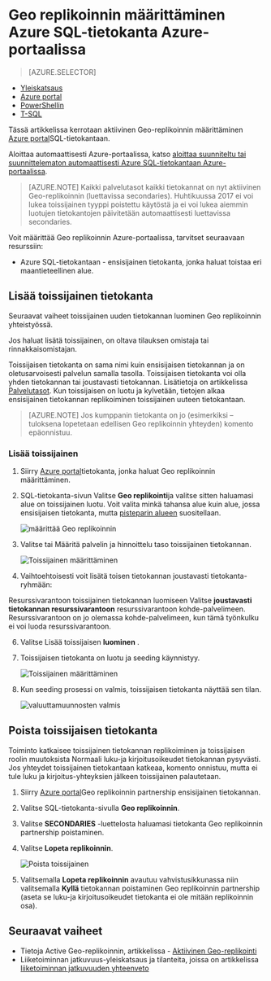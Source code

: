 <properties 
    pageTitle="Geo replikoinnin määrittäminen Azure SQL-tietokanta Azure-portaalissa | Microsoft Azure" 
    description="Geo replikoinnin määrittäminen Azure SQL-tietokanta Azure-portaalissa" 
    services="sql-database" 
    documentationCenter="" 
    authors="stevestein" 
    manager="jhubbard" 
    editor=""/>

<tags
    ms.service="sql-database"
    ms.devlang="NA"
    ms.topic="article"
    ms.tgt_pltfrm="NA"
    ms.workload="NA"
    ms.date="10/18/2016"
    ms.author="sstein"/>

# <a name="configure-geo-replication-for-azure-sql-database-with-the-azure-portal"></a>Geo replikoinnin määrittäminen Azure SQL-tietokanta Azure-portaalissa


> [AZURE.SELECTOR]
- [Yleiskatsaus](sql-database-geo-replication-overview.md)
- [Azure portal](sql-database-geo-replication-portal.md)
- [PowerShellin](sql-database-geo-replication-powershell.md)
- [T-SQL](sql-database-geo-replication-transact-sql.md)

Tässä artikkelissa kerrotaan aktiivinen Geo-replikoinnin määrittäminen [Azure portal](http://portal.azure.com)SQL-tietokantaan.

Aloittaa automaattisesti Azure-portaalissa, katso [aloittaa suunniteltu tai suunnittelematon automaattisesti Azure SQL-tietokantaan Azure-portaalissa](sql-database-geo-replication-failover-portal.md).

>[AZURE.NOTE] Kaikki palvelutasot kaikki tietokannat on nyt aktiivinen Geo-replikoinnin (luettavissa secondaries). Huhtikuussa 2017 ei voi lukea toissijainen tyyppi poistettu käytöstä ja ei voi lukea aiemmin luotujen tietokantojen päivitetään automaattisesti luettavissa secondaries.

Voit määrittää Geo replikoinnin Azure-portaalissa, tarvitset seuraavaan resurssiin:

- Azure SQL-tietokantaan - ensisijainen tietokanta, jonka haluat toistaa eri maantieteellinen alue.

## <a name="add-secondary-database"></a>Lisää toissijainen tietokanta

Seuraavat vaiheet toissijainen uuden tietokannan luominen Geo replikoinnin yhteistyössä.  

Jos haluat lisätä toissijainen, on oltava tilauksen omistaja tai rinnakkaisomistajan. 

Toissijaisen tietokanta on sama nimi kuin ensisijaisen tietokannan ja on oletusarvoisesti palvelun samalla tasolla. Toissijaisen tietokanta voi olla yhden tietokannan tai joustavasti tietokannan. Lisätietoja on artikkelissa [Palvelutasot](sql-database-service-tiers.md).
Kun toissijaisen on luotu ja kylvetään, tietojen alkaa ensisijainen tietokannan replikoiminen toissijainen uuteen tietokantaan. 

> [AZURE.NOTE] Jos kumppanin tietokanta on jo (esimerkiksi – tuloksena lopetetaan edellisen Geo replikoinnin yhteyden) komento epäonnistuu.

### <a name="add-secondary"></a>Lisää toissijainen

1. Siirry [Azure portal](http://portal.azure.com)tietokanta, jonka haluat Geo replikoinnin määrittäminen.
2. SQL-tietokanta-sivun Valitse **Geo replikointi**ja valitse sitten haluamasi alue on toissijainen luotu. Voit valita minkä tahansa alue kuin alue, jossa ensisijaisen tietokanta, mutta [pisteparin alueen](../best-practices-availability-paired-regions.md) suositellaan.

    ![määrittää Geo replikoinnin](./media/sql-database-geo-replication-portal/configure-geo-replication.png)


4. Valitse tai Määritä palvelin ja hinnoittelu taso toissijainen tietokannan.

    ![Toissijainen määrittäminen](./media/sql-database-geo-replication-portal/create-secondary.png)

5. Vaihtoehtoisesti voit lisätä toisen tietokannan joustavasti tietokanta-ryhmään:

 Resurssivarantoon toissijainen tietokannan luomiseen Valitse **joustavasti tietokannan resurssivarantoon** resurssivarantoon kohde-palvelimeen. Resurssivarantoon on jo olemassa kohde-palvelimeen, kun tämä työnkulku ei voi luoda resurssivarantoon.

6. Valitse Lisää toissijaisen **luominen** .
 
6. Toissijaisen tietokanta on luotu ja seeding käynnistyy. 
 
    ![Toissijainen määrittäminen](./media/sql-database-geo-replication-portal/seeding0.png)

7. Kun seeding prosessi on valmis, toissijaisen tietokanta näyttää sen tilan.

    ![valuuttamuunnosten valmis](./media/sql-database-geo-replication-portal/seeding-complete.png)


## <a name="remove-secondary-database"></a>Poista toissijaisen tietokanta

Toiminto katkaisee toissijainen tietokannan replikoiminen ja toissijaisen roolin muutoksista Normaali luku-ja kirjoitusoikeudet tietokannan pysyvästi. Jos yhteydet toissijainen tietokantaan katkeaa, komento onnistuu, mutta ei tule luku ja kirjoitus-yhteyksien jälkeen toissijainen palautetaan.  

1. Siirry [Azure portal](http://portal.azure.com)Geo replikoinnin partnership ensisijainen tietokannan.
2. Valitse SQL-tietokanta-sivulla **Geo replikoinnin**.
3. Valitse **SECONDARIES** -luettelosta haluamasi tietokanta Geo replikoinnin partnership poistaminen.
4. Valitse **Lopeta replikoinnin**.

    ![Poista toissijainen](./media/sql-database-geo-replication-portal/remove-secondary.png)

5. Valitsemalla **Lopeta replikoinnin** avautuu vahvistusikkunassa niin valitsemalla **Kyllä** tietokannan poistaminen Geo replikoinnin partnership (aseta se luku-ja kirjoitusoikeudet tietokanta ei ole mitään replikoinnin osa).


## <a name="next-steps"></a>Seuraavat vaiheet

- Tietoja Active Geo-replikoinnin, artikkelissa - [Aktiivinen Geo-replikointi](sql-database-geo-replication-overview.md)
- Liiketoiminnan jatkuvuus-yleiskatsaus ja tilanteita, joissa on artikkelissa [liiketoiminnan jatkuvuuden yhteenveto](sql-database-business-continuity.md)

